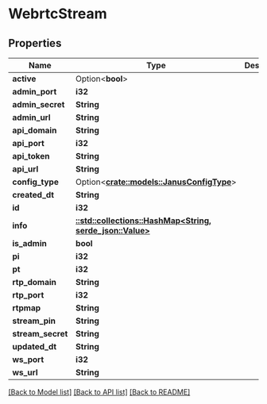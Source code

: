 # WebrtcStream

## Properties

Name | Type | Description | Notes
------------ | ------------- | ------------- | -------------
**active** | Option<**bool**> |  | [optional]
**admin_port** | **i32** |  | [readonly]
**admin_secret** | **String** |  | [readonly]
**admin_url** | **String** |  | [readonly]
**api_domain** | **String** |  | [readonly]
**api_port** | **i32** |  | [readonly]
**api_token** | **String** |  | [readonly]
**api_url** | **String** |  | [readonly]
**config_type** | Option<[**crate::models::JanusConfigType**](JanusConfigType.md)> |  | [optional]
**created_dt** | **String** |  | [readonly]
**id** | **i32** |  | [readonly]
**info** | [**::std::collections::HashMap<String, serde_json::Value>**](serde_json::Value.md) |  | [readonly]
**is_admin** | **bool** |  | [readonly]
**pi** | **i32** |  | [readonly]
**pt** | **i32** |  | [readonly]
**rtp_domain** | **String** |  | [readonly]
**rtp_port** | **i32** |  | [readonly]
**rtpmap** | **String** |  | [readonly]
**stream_pin** | **String** |  | [readonly]
**stream_secret** | **String** |  | [readonly]
**updated_dt** | **String** |  | [readonly]
**ws_port** | **i32** |  | [readonly]
**ws_url** | **String** |  | [readonly]

[[Back to Model list]](../README.md#documentation-for-models) [[Back to API list]](../README.md#documentation-for-api-endpoints) [[Back to README]](../README.md)


